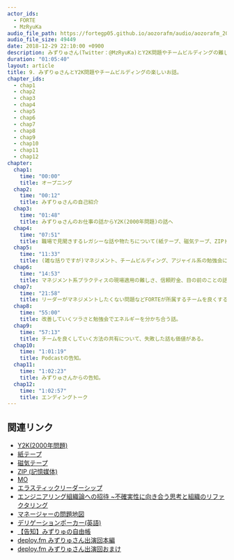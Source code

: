 ```yaml
---
actor_ids:
  - FORTE
  - MzRyuKa
audio_file_path: https://fortegp05.github.io/aozorafm/audio/aozorafm_20181229_01.mp3
audio_file_size: 49449
date: 2018-12-29 22:10:00 +0900
description: みずりゅさん(Twitter：@MzRyuKa)とY2K問題やチームビルディングの難しさについて楽しく語りました。
duration: "01:05:40"
layout: article
title: 9. みずりゅさんとY2K問題やチームビルディングの楽しいお話。
chapter_ids:
  - chap1
  - chap2
  - chap3
  - chap4
  - chap5
  - chap6
  - chap7
  - chap8
  - chap9
  - chap10
  - chap11
  - chap12
chapter:
  chap1:
    time: "00:00"
    title: オープニング
  chap2:
    time: "00:12"
    title: みずりゅさんの自己紹介
  chap3:
    time: "01:48"
    title: みずりゅさんのお仕事の話からY2K(2000年問題)の話へ
  chap4:
    time: "07:51"
    title: 職場で見聞きするレガシーな話や物たちについて(紙テープ、磁気テープ、ZIPドライブ、MOなど…)
  chap5:
    time: "11:33"
    title: (雑な括りですが)マネジメント、チームビルディング、アジャイル系の勉強会について
  chap6:
    time: "14:53"
    title: マネジメント系プラクティスの現場適用の難しさ、信頼貯金、目の前のことの話などについて
  chap7:
    time: "21:58"
    title: リーダーがマネジメントしたくない問題などFORTEが所属するチームを良くするためには?
  chap8:
    time: "55:00"
    title: 改善していくツラさと勉強会でエネルギーを分かち合う話。
  chap9:
    time: "57:13"
    title: チームを良くしていく方法の共有について、失敗した話も価値がある。
  chap10:
    time: "1:01:19"
    title: Podcastの告知。
  chap11:
    time: "1:02:23"
    title: みずりゅさんからの告知。
  chap12:
    time: "1:02:57"
    title: エンディングトーク
---
```


## 関連リンク
- [Y2K(2000年問題)](https://ja.wikipedia.org/wiki/2000%E5%B9%B4%E5%95%8F%E9%A1%8C)
- [紙テープ](https://ja.wikipedia.org/wiki/%E7%B4%99%E3%83%86%E3%83%BC%E3%83%97)
- [磁気テープ](https://ja.wikipedia.org/wiki/%E7%A3%81%E6%B0%97%E3%83%86%E3%83%BC%E3%83%97#%E3%82%B3%E3%83%B3%E3%83%94%E3%83%A5%E3%83%BC%E3%82%BF%E7%94%A8)
- [ZIP (記憶媒体)](https://ja.wikipedia.org/wiki/ZIP_(%E8%A8%98%E6%86%B6%E5%AA%92%E4%BD%93))
- [MO](https://ja.wikipedia.org/wiki/%E5%85%89%E7%A3%81%E6%B0%97%E3%83%87%E3%82%A3%E3%82%B9%E3%82%AF)
- [エラスティックリーダーシップ](https://www.oreilly.co.jp/books/9784873118024/)
- [エンジニアリング組織論への招待 ~不確実性に向き合う思考と組織のリファクタリング](https://www.amazon.co.jp/%E3%82%A8%E3%83%B3%E3%82%B8%E3%83%8B%E3%82%A2%E3%83%AA%E3%83%B3%E3%82%B0%E7%B5%84%E7%B9%94%E8%AB%96%E3%81%B8%E3%81%AE%E6%8B%9B%E5%BE%85-%E4%B8%8D%E7%A2%BA%E5%AE%9F%E6%80%A7%E3%81%AB%E5%90%91%E3%81%8D%E5%90%88%E3%81%86%E6%80%9D%E8%80%83%E3%81%A8%E7%B5%84%E7%B9%94%E3%81%AE%E3%83%AA%E3%83%95%E3%82%A1%E3%82%AF%E3%82%BF%E3%83%AA%E3%83%B3%E3%82%B0-%E5%BA%83%E6%9C%A8-%E5%A4%A7%E5%9C%B0/dp/4774196053)
- [マネージャーの問題地図](https://www.amazon.co.jp/%E3%83%9E%E3%83%8D%E3%83%BC%E3%82%B8%E3%83%A3%E3%83%BC%E3%81%AE%E5%95%8F%E9%A1%8C%E5%9C%B0%E5%9B%B3-%E3%80%8C%E3%81%A7%E3%80%81%E3%81%A9%E3%81%93%E3%81%8B%E3%82%89%E5%A4%89%E3%81%88%E3%82%8B-%E3%80%8D%E3%81%82%E3%82%8C%E3%82%82%E3%81%93%E3%82%8C%E3%82%82%E3%81%A7%E3%80%81%E3%81%A6%E3%82%93%E3%82%84%E3%82%8F%E3%82%93%E3%82%84%E3%81%AA%E7%8F%BE%E5%A0%B4%E3%81%AE%E3%83%9E%E3%83%8D%E3%82%B8%E3%83%A1%E3%83%B3%E3%83%88-%E6%B2%A2%E6%B8%A1-%E3%81%82%E3%81%BE%E3%81%AD/dp/4774198749)
- [デリゲーションポーカー(英語)](https://management30.com/product/delegation-poker/)
- [【告知】みずりゅの自由帳](https://mzryuka.hatenablog.jp/)
- [deploy.fm みずりゅさん出演回本編](https://takattata.github.io/deployfm/episode/10-main)
- [deploy.fm みずりゅさん出演回おまけ](https://takattata.github.io/deployfm/episode/10-omake)
